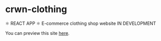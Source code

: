 # crwn-clothing
⚛️ REACT APP ⚛️ 
E-commerce clothing shop website IN DEVELOPMENT

You can preview this site [here](https://crwn-emilien.herokuapp.com/).

